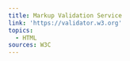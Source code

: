 ```yaml
---
title: Markup Validation Service
link: 'https://validator.w3.org'
topics:
  - HTML
sources: W3C
---
```


